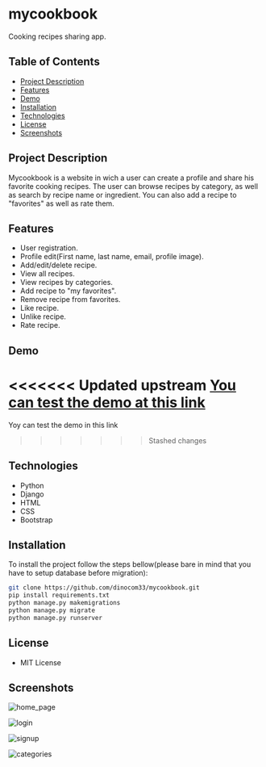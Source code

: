 # mycookbook

Cooking recipes sharing app.


## Table of Contents

- [Project Description](#project-description)
- [Features](#features)
- [Demo](#demo)
- [Installation](#installation)
- [Technologies](#technologies)
- [License](#license)
- [Screenshots](#screenshots)

## Project Description

Mycookbook is a website in wich a user can create a profile and share his favorite cooking recipes. The user can browse recipes by category, as well as search by recipe name or ingredient. You can also add a recipe to "favorites" as well as rate them.



## Features

- User registration.
- Profile edit(First name, last name, email, profile image).
- Add/edit/delete recipe.
- View all recipes.
- View recipes by categories.
- Add recipe to "my favorites".
- Remove recipe from favorites.
- Like recipe.
- Unlike recipe.
- Rate recipe.

## Demo

<<<<<<< Updated upstream
[You can test the demo at this link](http://ec2-13-49-4-38.eu-north-1.compute.amazonaws.com/)
=======
Yoy can test the demo in this link
>>>>>>> Stashed changes

## Technologies

- Python
- Django
- HTML
- CSS
- Bootstrap


## Installation

To install the project follow the steps bellow(please bare in mind that you have to setup database before migration):

```bash
git clone https://github.com/dinocom33/mycookbook.git
pip install requirements.txt
python manage.py makemigrations
python manage.py migrate
python manage.py runserver
```


## License

- MIT License


## Screenshots

![home_page](https://github.com/dinocom33/mycookbook/assets/59865649/8521a2e9-0f72-4fc2-b1b8-4b35ebd809b3)


![login](https://github.com/dinocom33/mycookbook/assets/59865649/8113bf60-32d4-4951-baee-152335613af9)

![signup](https://github.com/dinocom33/mycookbook/assets/59865649/8a9e0bd7-9b28-488a-b89e-48d0059e5710)

![categories](https://github.com/dinocom33/mycookbook/assets/59865649/3bff3ced-0b92-4f1d-8ef2-e24644e2d99a)

